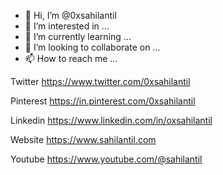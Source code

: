 - 👋 Hi, I’m @0xsahilantil
- 👀 I’m interested in ...
- 🌱 I’m currently learning ...
- 💞️ I’m looking to collaborate on ...
- 📫 How to reach me ...

Twitter https://www.twitter.com/0xsahilantil

Pinterest https://in.pinterest.com/0xsahilantil

Linkedin https://www.linkedin.com/in/oxsahilantil

Website https://www.sahilantil.com

Youtube https://www.youtube.com/@sahilantil

<!---
0xsahilantil/0xsahilantil is a ✨ special ✨ repository because its `README.md` (this file) appears on your GitHub profile.
You can click the Preview link to take a look at your changes.
--->
